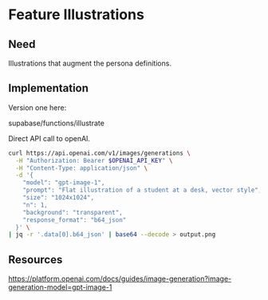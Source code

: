 # Feature Illustrations

## Need

Illustrations that augment the persona definitions.

## Implementation

Version one  here:

supabase/functions/illustrate


Direct API call to openAI.

```bash
curl https://api.openai.com/v1/images/generations \
  -H "Authorization: Bearer $OPENAI_API_KEY" \
  -H "Content-Type: application/json" \
  -d '{
    "model": "gpt-image-1",
    "prompt": "Flat illustration of a student at a desk, vector style",
    "size": "1024x1024",
    "n": 1,
    "background": "transparent",
    "response_format": "b64_json"
  }' \
| jq -r '.data[0].b64_json' | base64 --decode > output.png
```

## Resources

https://platform.openai.com/docs/guides/image-generation?image-generation-model=gpt-image-1